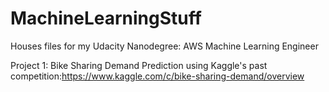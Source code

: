 # MachineLearningStuff

Houses files for my Udacity Nanodegree: AWS Machine Learning Engineer

Project 1: Bike Sharing Demand Prediction using Kaggle's past competition:https://www.kaggle.com/c/bike-sharing-demand/overview
